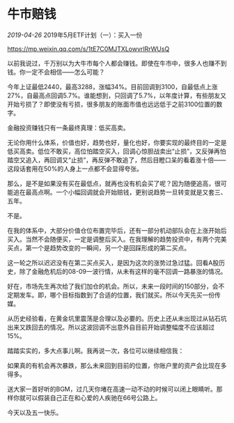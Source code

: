 # 牛市赔钱

 *2019-04-26* 2019年5月ETF计划（一）：买入一份

https://mp.weixin.qq.com/s/1tE7C0MJTXLowvrIRrWUsQ









以前我说过，千万别以为大牛市每个人都会赚钱。即使在牛市中，很多人也赚不到钱。你一定不会相信——怎么可能？

 

今年上证最低2440，最高3288，涨幅34%。目前回调到3100，自最低点上涨27%，自最高点回调5.7%。谁能想到，只回调了5.7%，以年度计算，有些朋友又开始亏损了？即使没有亏损，很多朋友的账面市值也远远低于之前3100位置的数字。

 

金融投资赚钱只有一条最终真理：低买高卖。

 

无论你用什么体系，价值也好，趋势也好，量化也好，你要实现的最终目的一定是低买高卖。低位不敢买，高位怕踏空买入，回调心惊胆战卖出“止损”，又反弹再怕踏空又追入，再回调又“止损”，再反弹不敢追了，然后目瞪口呆的看着涨十倍——这段话套用在50%的人身上一点都不会显得夸张。

 

那么，是不是如果没有买在最低点，就再也没有机会买了呢？因为随便追高，很可能追在最高点啊。一个小幅回调就会开始赔钱，更别说趋势一旦转变就是又套三、五年。

 

不是。

 

在我的体系中，大部分价值仓位布置完毕后，还有一部分机动部队会在上涨开始后买入。当然不会随便买，一定是调整后买入。在我理解的趋势投资中，有两个完美买点，第一个是趋势改变的一瞬间，另一个是回踩形成的第二买点。

 

这一轮之所以迟迟没有在第二买点买入，是因为这次的涨势过急过猛。回看A股历史，除了金融危机后的08-09一波行情，从未有这样的毫不回调一路暴涨的情况。

 

好在，市场先生再次给了我们加仓的机会。所以，未来一段时间的150部分，会不定期发车。即，哪个目标指数到了合适的位置，我们就买。所以今天先买一份传媒。

 

从历史经验看，在黄金坑里震荡是合理以及必要的。历史上还从未出现过从钻石坑出来又跌回去的情况。所以这波回调不出意外自目前开始调整幅度不应该超过15%。

 

踏踏实实的，多大点事儿啊。我再说一次，各位可以继续相信我：

 

如果真的有机会再次暴跌，那么未来回到目前的位置，你账户里的资产会比现在多得多。

 

送大家一首好听的BGM，过几天你堵在高速一动不动的时候可以闭上眼睛听。那样你就可以假装自己正在和心爱的人疾驰在66号公路上。

 

今天以及五一快乐。